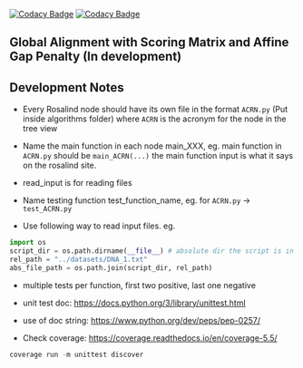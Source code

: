 [![Codacy Badge](https://api.codacy.com/project/badge/Grade/c6150e482d28425a8895843df1b2a640)](https://app.codacy.com/gh/ChengyuanSha/Smart-Alignment?utm_source=github.com&utm_medium=referral&utm_content=ChengyuanSha/Smart-Alignment&utm_campaign=Badge_Grade_Settings)
[![Codacy Badge](https://app.codacy.com/project/badge/Coverage/bff56bab2b5741ccade6610ce3e0df49)](https://www.codacy.com/gh/ChengyuanSha/Smart-Alignment/dashboard?utm_source=github.com&amp;utm_medium=referral&amp;utm_content=ChengyuanSha/Smart-Alignment&amp;utm_campaign=Badge_Coverage)

## Global Alignment with Scoring Matrix and Affine Gap Penalty (In development)

## Development Notes

* Every Rosalind node should have its own file in the format ```ACRN.py``` (Put inside algorithms folder) 
  where ```ACRN``` is the acronym for the node in the tree view
  
* Name the main function in each node main_XXX, eg. main function in ```ACRN.py``` should be ```main_ACRN(...)```
 the main function input is what it says on the rosalind site.
  
* read_input is for reading files

* Name testing function test_function_name, eg. for ```ACRN.py``` -> ```test_ACRN.py```

* Use following way to read input files. eg.
```python
import os
script_dir = os.path.dirname(__file__) # absolute dir the script is in
rel_path = "../datasets/DNA_1.txt"
abs_file_path = os.path.join(script_dir, rel_path)
```

* multiple tests per function, first two positive, last one negative

* unit test doc: https://docs.python.org/3/library/unittest.html

* use of doc string: https://www.python.org/dev/peps/pep-0257/

* Check coverage: https://coverage.readthedocs.io/en/coverage-5.5/

```python
coverage run -m unittest discover
```
